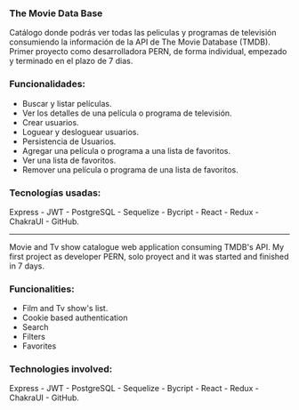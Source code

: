 ### The Movie Data Base
Catálogo donde podrás ver todas las peliculas y programas de televisión consumiendo la información de la API de The Movie Database (TMDB).
Primer proyecto como desarrolladora PERN, de forma individual, empezado y terminado en el plazo de 7 dias. 
### Funcionalidades:

- Buscar y listar películas.
- Ver los detalles de una película o programa de televisión.
- Crear usuarios.
- Loguear y desloguear usuarios.
- Persistencia de Usuarios.
- Agregar una película o programa a una lista de favoritos.
- Ver una lista de favoritos.
- Remover una película o programa de una lista de favoritos.

### Tecnologías usadas: 

Express - JWT - PostgreSQL - Sequelize - Bycript - React - Redux - ChakraUI - GitHub.

------------------------------------------------------------------------------------
Movie and Tv show catalogue web application consuming TMDB's API.
My first project as developer PERN, solo proyect and it was started and finished in 7 days.
### Funcionalities:

- Film and Tv show's list.
- Cookie based authentication
- Search
- Filters
- Favorites

### Technologies involved:

Express - JWT - PostgreSQL - Sequelize - Bycript - React - Redux - ChakraUI - GitHub.


